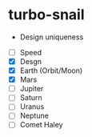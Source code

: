 # turbo-snail
* Design uniqueness  
- [ ] Speed
- [x] Desgn
- [x] Earth (Orbit/Moon)
- [x] Mars
- [ ] Jupiter
- [ ] Saturn
- [ ] Uranus
- [ ] Neptune
- [ ] Comet Haley
